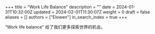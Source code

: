 +++
title = "Work Life Balance"
description = ""
date = 2024-01-31T10:32:00Z
updated = 2024-02-01T11:30:07Z
weight = 0
draft = false
aliases = []
authors = ["Elowen"]
in_search_index = true
+++

“Work life balance" 给了我们更多探索世界的机会。

